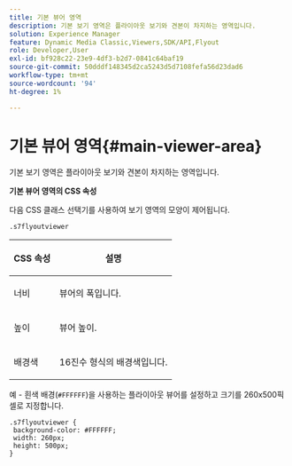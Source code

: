 ```yaml
---
title: 기본 뷰어 영역
description: 기본 보기 영역은 플라이아웃 보기와 견본이 차지하는 영역입니다.
solution: Experience Manager
feature: Dynamic Media Classic,Viewers,SDK/API,Flyout
role: Developer,User
exl-id: bf928c22-23e9-4df3-b2d7-0841c64baf19
source-git-commit: 50dddf148345d2ca5243d5d7108fefa56d23dad6
workflow-type: tm+mt
source-wordcount: '94'
ht-degree: 1%

---
```


# 기본 뷰어 영역{#main-viewer-area}

기본 보기 영역은 플라이아웃 보기와 견본이 차지하는 영역입니다.

<!--<a id="section_061E550C1C1D4DB2BD663A898895B38C"></a>-->

**기본 뷰어 영역의 CSS 속성**

다음 CSS 클래스 선택기를 사용하여 보기 영역의 모양이 제어됩니다.

```
.s7flyoutviewer
```

<table id="table_94EE3F5BBE4547C0B4943471CEE7EDE4"> 
 <thead> 
  <tr> 
   <th colname="col1" class="entry"> <p> CSS 속성 </p> </th> 
   <th colname="col2" class="entry"> <p>설명 </p> </th> 
  </tr> 
 </thead>
 <tbody> 
  <tr> 
   <td colname="col1"> <p> <span class="codeph"> 너비 </span> </p> </td> 
   <td colname="col2"> <p>뷰어의 폭입니다. </p> </td> 
  </tr> 
  <tr> 
   <td colname="col1"> <p> <span class="codeph"> 높이 </span> </p> </td> 
   <td colname="col2"> <p>뷰어 높이. </p> </td> 
  </tr> 
  <tr> 
   <td colname="col1"> <p> <span class="codeph"> 배경색 </span> </p> </td> 
   <td colname="col2"> <p> 16진수 형식의 배경색입니다. </p> </td> 
  </tr> 
 </tbody> 
</table>

예 - 흰색 배경(`#FFFFFF`)을 사용하는 플라이아웃 뷰어를 설정하고 크기를 260x500픽셀로 지정합니다.

```
.s7flyoutviewer { 
 background-color: #FFFFFF; 
 width: 260px; 
 height: 500px;  
}
```
